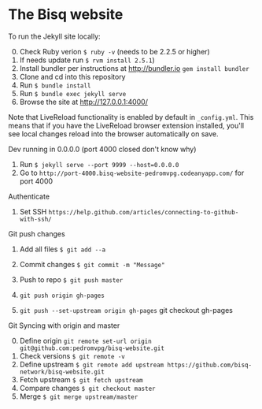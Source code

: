 # The Bisq website

To run the Jekyll site locally:

0. Check Ruby verion `$ ruby -v` (needs to be 2.2.5 or higher)
1. If needs update run `$ rvm install 2.5.1`)
2. Install bundler per instructions at http://bundler.io  `gem install bundler`
3. Clone and cd into this repository
4. Run `$ bundle install`
5. Run `$ bundle exec jekyll serve`
6. Browse the site at http://127.0.0.1:4000/

Note that LiveReload functionality is enabled by default in `_config.yml`.
This means that if you have the LiveReload browser extension installed,
you'll see local changes reload into the browser automatically on save.


Dev running in 0.0.0.0 (port 4000 closed don't know why)

1. Run `$ jekyll serve --port 9999 --host=0.0.0.0`
2. Go to `http://port-4000.bisq-website-pedromvpg.codeanyapp.com/` for port 4000


Authenticate

1. Set SSH `https://help.github.com/articles/connecting-to-github-with-ssh/`


Git push changes

1. Add all files `$ git add --a`
2. Commit changes `$ git commit -m "Message"`
3. Push to repo `$ git push master`

4. `git push origin gh-pages`
5. `git push --set-upstream origin gh-pages`
git checkout gh-pages

Git Syncing with origin and master

0. Define origin `git remote set-url origin git@github.com:pedromvpg/bisq-website.git`
1. Check versions `$ git remote -v`
2. Define upstream `$ git remote add upstream https://github.com/bisq-network/bisq-website.git`
3. Fetch upstream `$ git fetch upstream`
4. Compare changes `$ git checkout master`
5. Merge `$ git merge upstream/master`

